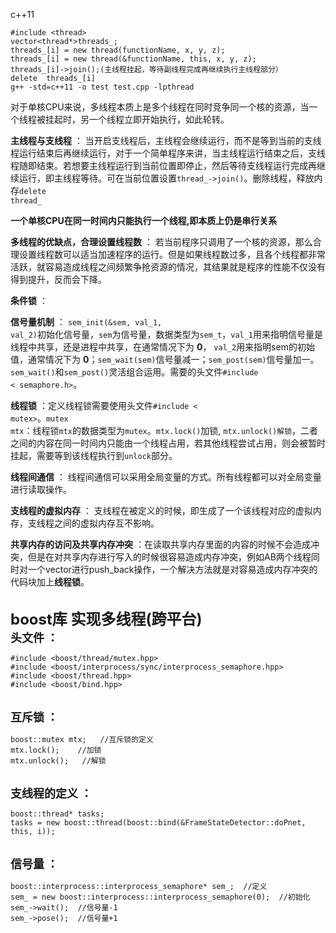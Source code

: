 c++11

	#include <thread>
	vector<thread*>threads_;
	threads_[i] = new thread(functionName, x, y, z);
	threads_[i] = new thread(&functionName, this, x, y, z);
	threads_[i]->join();(主线程挂起，等待副线程完成再继续执行主线程部分）
	delete	threads_[i]
	g++ -std=c++11 -o test test.cpp -lpthread

对于单核CPU来说，多线程本质上是多个线程在同时竞争同一个核的资源，当一个线程被挂起时，另一个线程立即开始执行，如此轮转。

**主线程与支线程** ： 当开启支线程后，主线程会继续运行，而不是等到当前的支线程运行结束后再继续运行，对于一个简单程序来讲，当主线程运行结束之后，支线程随即结束。若想要主线程运行到当前位置即停止，然后等待支线程运行完成再继续运行，即主线程等待。可在当前位置设置<code>thread_->join()</code>。删除线程，释放内存<code>delete thread_</code>

**一个单核CPU在同一时间内只能执行一个线程,即本质上仍是串行关系**

**多线程的优缺点，合理设置线程数** ： 若当前程序只调用了一个核的资源，那么合理设置线程数可以适当加速程序的运行。但是如果线程数过多，且各个线程都非常活跃，就容易造成线程之间频繁争抢资源的情况，其结果就是程序的性能不仅没有得到提升，反而会下降。

**条件锁** ：

**信号量机制** ： <code>sem_init(&sem, val_1, val_2)</code>初始化信号量，<code>sem</code>为信号量，数据类型为<code>sem_t</code>，<code>val_1</code>用来指明信号量是线程中共享，还是进程中共享，在通常情况下为 **0**， <code>val_2</code>用来指明sem的初始值，通常情况下为 **0**；<code>sem_wait(sem)</code>信号量减一；<code>sem_post(sem)</code>信号量加一。<code>sem_wait()</code>和<code>sem_post()</code>灵活组合运用。需要的头文件<code>#include      < semaphore.h></code>。

**线程锁** ：定义线程锁需要使用头文件<code>#include < mutex></code>。<code>mutex mtx</code>：线程锁<code>mtx</code>的数据类型为<code>mutex</code>。<code>mtx.lock()</code>加锁, <code>mtx.unlock()解锁</code>，二者之间的内容在同一时间内只能由一个线程占用，若其他线程尝试占用，则会被暂时挂起，需要等到该线程执行到<code>unlock</code>部分。

**线程间通信** ： 线程间通信可以采用全局变量的方式。所有线程都可以对全局变量进行读取操作。

**支线程的虚拟内存** ： 支线程在被定义的时候，即生成了一个该线程对应的虚拟内存，支线程之间的虚拟内存互不影响。

**共享内存的访问及共享内存冲突** ：在读取共享内存里面的内容的时候不会造成冲突，但是在对共享内存进行写入的时候很容易造成内存冲突，例如AB两个线程同时对一个vector进行push_back操作，一个解决方法就是对容易造成内存冲突的代码块加上**线程锁**。 

<br>
<font size=5><b>boost库 实现多线程(跨平台)</b></font><br>
<font size=4><b>头文件 ：</b></font><br>

    #include <boost/thread/mutex.hpp>
    #include <boost/interprocess/sync/interprocess_semaphore.hpp>
    #include <boost/thread.hpp>
    #include <boost/bind.hpp>
<br>
<font size=4><b>互斥锁 ：</b></font><br>

    boost::mutex mtx;   //互斥锁的定义
    mtx.lock();    //加锁
    mtx.unlock();   //解锁
<br>
<font size=4><b>支线程的定义 ：</b></font><br>
    
    boost::thread* tasks;
    tasks = new boost::thread(boost::bind(&FrameStateDetector::doPnet, this, i));
<br>
<font size=4><b>信号量 ： </b></font><br>

    boost::interprocess::interprocess_semaphore* sem_;  //定义
    sem_ = new boost::interprocess::interprocess_semaphore(0);  //初始化
    sem_->wait();  //信号量-1
    sem_->pose();  //信号量+1
    
    




